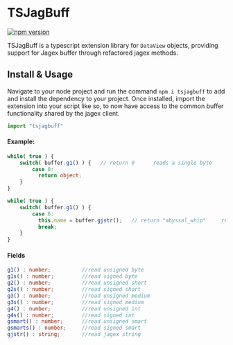 # TSJagBuff
[![npm version](https://badge.fury.io/js/tsjagbuff.svg)](https://badge.fury.io/js/tsjagbuff)

TSJagBuff is a typescript extension library for `DataView` objects, providing support for Jagex buffer through refactored jagex methods.

## Install & Usage
Navigate to your node project and run the command `npm i tsjagbuff` to add and install the dependency to your project.
Once installed, import the extension into your script like so, to now have access to the common buffer functionality shared by the jagex client.
```ts
import "tsjagbuff"
``` 


#### Example:
```ts
while( true ) {
    switch( buffer.g1() ) {   // return 0      reads a single byte
        case 0:                 
          return object;
    }
}
```

```ts
while( true ) {
    switch( buffer.g1() ) {                            
        case 6:                           
          this.name = buffer.gjstr();   // return "abyssal_whip"     reads a byte array and converts to string
          break;                          
    }
}
```
#### Fields
```ts
g1() : number;          //read unsigned byte
g1s() : number;         //read signed byte
g2() : number;          //read unsigned short
g2s() : number;         //read signed short
g3() : number;          //read unsigned medium
g3s() : number;         //read signed medium
g4() : number;          //read unsigned int
g4s() : number;         //read signed int
gsmart() : number;      //read unsigned smart
gsmarts() : number;     //read signed smart
gjstr() : string;       //read jagex string
```

